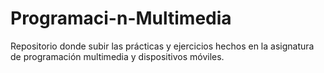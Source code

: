# Programaci-n-Multimedia
Repositorio donde subir las prácticas y ejercicios hechos en la asignatura de programación multimedia y dispositivos móviles.
